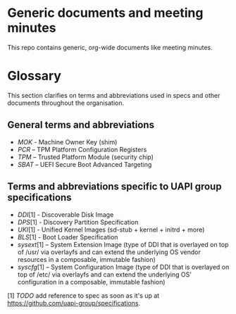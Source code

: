 # Generic documents and meeting minutes

This repo contains generic, org-wide documents like meeting minutes.

# Glossary

This section clarifies on terms and abbreviations used in specs and other documents throughout the organisation.

## General terms and abbreviations
- *MOK* - Machine Owner Key (shim)
- *PCR* – TPM Platform Configuration Registers
- *TPM* – Trusted Platform Module (security chip)
- *SBAT* – UEFI Secure Boot Advanced Targeting

## Terms and abbreviations specific to UAPI group specifications
- *DDI*[1] - Discoverable Disk Image
- *DPS*[1] - Discovery Partition Specification
- *UKI*[1] - Unified Kernel Images (sd-stub + kernel + initrd + more)
- *BLS*[1] - Boot Loader Specification
- *sysext*[1] – System Extension Image (type of DDI that is overlayed on top of /usr/ via overlayfs and can extend the underlying OS vendor resources in a composable, immutable fashion)
- *syscfg*[1] – System Configuration Image (type of DDI that is overlayed on top of /etc/ via overlayfs and can extend the underlying OS' configuration in a composable, immutable fashion)

[1] *TODO* add reference to spec as soon as it's up at https://github.com/uapi-group/specifications.
